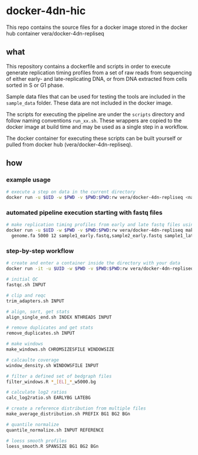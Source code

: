# docker-4dn-hic

This repo contains the source files for a docker image stored in the docker hub container vera/docker-4dn-repliseq

## what

This repository contains a dockerfile and scripts in order to execute generate replication timing profiles from a set of raw reads from sequencing of either early- and late-replicating DNA, or from DNA extracted from cells sorted in S or G1 phase.

Sample data files that can be used for testing the tools are included in the `sample_data` folder. These data are not included in the docker image.

The scripts for executing the pipeline are under the `scripts` directory and follow naming conventions `run_xx.sh`. These wrappers are copied to the docker image at build time and may be used as a single step in a workflow.

The docker container for executing these scripts can be built yourself or pulled from docker hub (vera/docker-4dn-repliseq).

## how

### example usage
```bash
# execute a step on data in the current directory
docker run -u $UID -w $PWD -v $PWD:$PWD:rw vera/docker-4dn-repliseq <name_of_script> <args> 
```

### automated pipeline execution starting with fastq files
```bash
# make replication timing profiles from early and late fastq files using 5000-bp window sizes and 12 threads
docker run -u $UID -w $PWD -v $PWD:$PWD:rw vera/docker-4dn-repliseq make_rt.sh \
  genome.fa 5000 12 sample1_early.fastq,sample2_early.fastq sample1_late.fastq,sample2_late.fastq
```

### step-by-step workflow
```bash
# create and enter a container inside the directory with your data
docker run -it -u $UID -w $PWD -v $PWD:$PWD:rw vera/docker-4dn-repliseq

# initial QC
fastqc.sh INPUT

# clip and reqc
trim_adapters.sh INPUT

# align, sort, get stats
align_single_end.sh INDEX NTHREADS INPUT

# remove duplicates and get stats
remove_duplicates.sh INPUT

# make windows
make_windows.sh CHROMSIZESFILE WINDOWSIZE

# calcaulte coverage
window_density.sh WINDOWSFILE INPUT

# filter a defined set of bedgraph files
filter_windows.R *_[EL]_*_w5000.bg

# calculate log2 ratios
calc_log2ratio.sh EARLYBG LATEBG

# create a reference distribution from multiple files
make_average_distribution.sh PREFIX BG1 BG2 BGn

# quantile normalize
quantile_normalize.sh INPUT REFERENCE

# loess smooth profiles
loess_smooth.R SPANSIZE BG1 BG2 BGn
```













